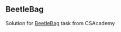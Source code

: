 BeetleBag
-
Solution for [BeetleBag](https://csacademy.com/ieeextreme-practice/task/ed8629419f140a5a2c923b049aba1224/) task from CSAcademy